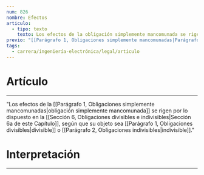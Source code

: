 ```yaml
---
num: 826
nombre: Efectos
articulo:
  - tipo: texto
    texto: Los efectos de la obligación simplemente mancomunada se rigen por lo dispuesto en la Sección 6a de este Capítulo, según que su objeto sea divisible o indivisible.
previo: "[[Parágrafo 1, Obligaciones simplemente mancomunadas|Parágrafo 1, Obligaciones simplemente mancomunadas]]"
tags:
  - carrera/ingeniería-electrónica/legal/articulo
---
```

# Artículo
---
"Los efectos de la [[Parágrafo 1, Obligaciones simplemente mancomunadas|obligación simplemente mancomunada]] se rigen por lo dispuesto en la [[Sección 6, Obligaciones divisibles e indivisibles|Sección 6a de este Capítulo]], según que su objeto sea [[Parágrafo 1, Obligaciones divisibles|divisible]] o [[Parágrafo 2, Obligaciones indivisibles|indivisible]]."

# Interpretación
---
